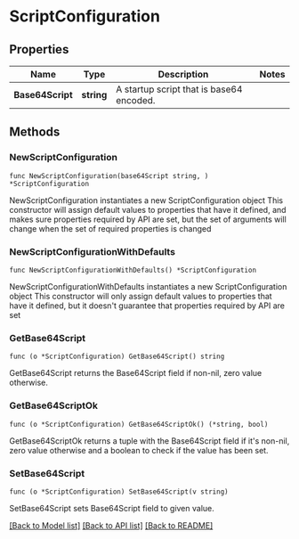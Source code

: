# ScriptConfiguration

## Properties

Name | Type | Description | Notes
------------ | ------------- | ------------- | -------------
**Base64Script** | **string** | A startup script that is base64 encoded. | 

## Methods

### NewScriptConfiguration

`func NewScriptConfiguration(base64Script string, ) *ScriptConfiguration`

NewScriptConfiguration instantiates a new ScriptConfiguration object
This constructor will assign default values to properties that have it defined,
and makes sure properties required by API are set, but the set of arguments
will change when the set of required properties is changed

### NewScriptConfigurationWithDefaults

`func NewScriptConfigurationWithDefaults() *ScriptConfiguration`

NewScriptConfigurationWithDefaults instantiates a new ScriptConfiguration object
This constructor will only assign default values to properties that have it defined,
but it doesn't guarantee that properties required by API are set

### GetBase64Script

`func (o *ScriptConfiguration) GetBase64Script() string`

GetBase64Script returns the Base64Script field if non-nil, zero value otherwise.

### GetBase64ScriptOk

`func (o *ScriptConfiguration) GetBase64ScriptOk() (*string, bool)`

GetBase64ScriptOk returns a tuple with the Base64Script field if it's non-nil, zero value otherwise
and a boolean to check if the value has been set.

### SetBase64Script

`func (o *ScriptConfiguration) SetBase64Script(v string)`

SetBase64Script sets Base64Script field to given value.



[[Back to Model list]](../README.md#documentation-for-models) [[Back to API list]](../README.md#documentation-for-api-endpoints) [[Back to README]](../README.md)


